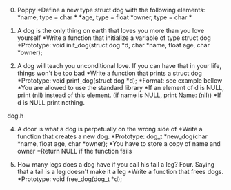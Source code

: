 0. Poppy
*Define a new type struct dog with the following elements:
*name, type = char *
*age, type = float
*owner, type = char *

1. A dog is the only thing on earth that loves you more than you love yourself
*Write a function that initialize a variable of type struct dog
*Prototype: void init_dog(struct dog *d, char *name, float age, char *owner);

2. A dog will teach you unconditional love. If you can have that in your life, things won't be too bad
*Write a function that prints a struct dog
*Prototype: void print_dog(struct dog *d);
*Format: see example bellow
*You are allowed to use the standard library
*If an element of d is NULL, print (nil) instead of this element. (if name is NULL, print Name: (nil))
*If d is NULL print nothing.

dog.h

4. A door is what a dog is perpetually on the wrong side of
*Write a function that creates a new dog.
*Prototype: dog_t *new_dog(char *name, float age, char *owner);
*You have to store a copy of name and owner
*Return NULL if the function fails

5. How many legs does a dog have if you call his tail a leg? Four. Saying that a tail is a leg doesn't make it a leg
*Write a function that frees dogs.
*Prototype: void free_dog(dog_t *d);
